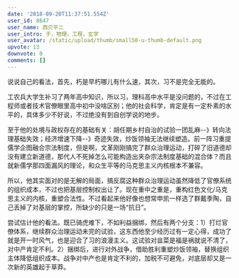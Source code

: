 ```yaml
---
date: '2018-09-20T11:37:51.554Z'
user_id: 8647
user_name: 西贝平二
user_intro: 于，物理，工程，玄学
user_avatar: /static/upload/thumb/small50-u-thumb-default.png
upvote: 13
downvote: 0
comments: []
---
```


说说自己的看法，首先，朽是早朽哪儿有什么速，其次，习不是完全无能的。

工农兵大学生补习了两年高中知识，所以习，理科高中水平是没问题的，不过在工程师或者技术官僚眼里高中初中没啥区别；他的社会科学，肯定是有一定朴素的水平的，具体多少不好说，不过绝没有到自创学说的地步。

至于他的处境与政权存在的基础有关：胡任期乡村自治的试验一团乱麻--》转向法理基础失效；经济增速下降--》奇迹失效，炒饭领袖无法继续塑造。前一阵习重提儒学企图融合宗法制度，但是啊，文革刚刚搞完了群众治理运动，打碎了旧道德却没有建立新道德，那代人不死掉怎么可能构造出夹杂宗法制度基础的混合体？而且就新儒学那四面漏风的理论，和众生平等的马克思主义内核根本不兼容。

所以，他其实面对的是无解的局面，搞反腐这种群众治理运动虽然降低了官僚系统的组织成本，不过也把基层控制权出让了。现在重中之重是，重构红色文化/马克思主义的内核，重塑合法性。不过看起来他好像也想常申凯一样选了群戴季陶，自己丢掉了对基层的掌控，所缺少的只是一场“抗日”。

尝试估计他的看法。既已骑虎难下，不如利益捆绑，然后有两个分支：1）打烂官僚体系，继续群众治理运动未完的试验，这东西他至少经历过有一定心得，成功了就是开一时风气，也是迎合了习的浪漫主义。这试验对韭菜是福是祸就说不清了，对中产肯定不利。2）捆绑后，进行对外战争，借助胜利重塑炒饭领袖，替换组织主体降低组织成本。战争对中产也是肯定不利的，加税不可避免，对底层却又是一次新的英雄起于草莽。
